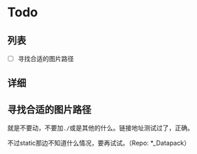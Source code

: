 # Todo

## 列表

- [ ] 寻找合适的图片路径

## 

## 详细

## 寻找合适的图片路径

就是不要动，不要加`./`或是其他的什么。链接地址测试过了，正确。

不过static那边不知道什么情况，要再试试。（Repo: *_Datapack）



